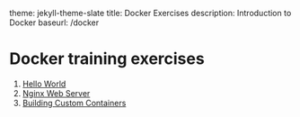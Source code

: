 theme: jekyll-theme-slate
title: Docker Exercises
description: Introduction to Docker
baseurl: /docker

# Docker training exercises

1. [Hello World](./hello-world)
2. [Nginx Web Server](./nginx)
3. [Building Custom Containers](./node-app)
